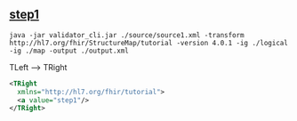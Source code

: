 ## [step1](http://hl7.org/fhir/mapping-tutorial.html#step1) 


```
java -jar validator_cli.jar ./source/source1.xml -transform http://hl7.org/fhir/StructureMap/tutorial -version 4.0.1 -ig ./logical -ig ./map -output ./output.xml
```

TLeft --> TRight

```xml
<TRight 
  xmlns="http://hl7.org/fhir/tutorial">
  <a value="step1"/>
</TRight>
```